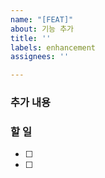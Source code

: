 ```yaml
---
name: "[FEAT]"
about: 기능 추가
title: ''
labels: enhancement
assignees: ''

---
```


### 추가 내용

### 할 일
- [ ]
- [ ]
